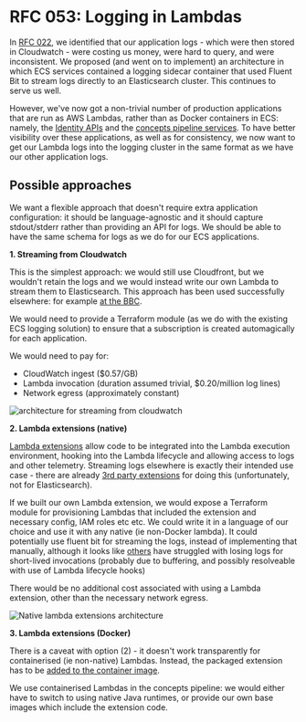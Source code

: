 # RFC 053: Logging in Lambdas

In [RFC 022](https://github.com/wellcomecollection/docs/tree/main/rfcs/022-logging), we identified that our application logs - which were then stored in Cloudwatch - were costing us money, were hard to query, and were inconsistent. We proposed (and went on to implement) an architecture in which ECS services contained a logging sidecar container that used Fluent Bit to stream logs directly to an Elasticsearch cluster. This continues to serve us well.

However, we've now got a non-trivial number of production applications that are run as AWS Lambdas, rather than as Docker containers in ECS: namely, the [Identity APIs](https://github.com/wellcomecollection/identity) and the [concepts pipeline services](https://github.com/wellcomecollection/concepts-pipeline). To have better visibility over these applications, as well as for consistency, we now want to get our Lambda logs into the logging cluster in the same format as we have our other application logs.

## Possible approaches

We want a flexible approach that doesn't require extra application configuration: it should be language-agnostic and it should capture stdout/stderr rather than providing an API for logs. We should be able to have the same schema for logs as we do for our ECS applications.

**1. Streaming from Cloudwatch**

This is the simplest approach: we would still use Cloudfront, but we wouldn't retain the logs and we would instead write our own Lambda to stream them to Elasticsearch. This approach has been used successfully elsewhere: for example [at the BBC](https://medium.com/bbc-product-technology/lambda-logs-in-elk-e4d924757249).

We would need to provide a Terraform module (as we do with the existing ECS logging solution) to ensure that a subscription is created automagically for each application.

We would need to pay for:

- CloudWatch ingest ($0.57/GB)
- Lambda invocation (duration assumed trivial, $0.20/million log lines)
- Network egress (approximately constant)

![architecture for streaming from cloudwatch](https://user-images.githubusercontent.com/4429247/203840497-cb313e4e-7fb1-4b0e-bf01-e8c81dd6c432.png)

**2. Lambda extensions (native)**

[Lambda extensions](https://docs.aws.amazon.com/lambda/latest/dg/runtimes-extensions-api.html) allow code to be integrated into the Lambda execution environment, hooking into the Lambda lifecycle and allowing access to logs and other telemetry. Streaming logs elsewhere is exactly their intended use case - there are already [3rd party extensions](https://docs.datadoghq.com/serverless/libraries_integrations/extension/) for doing this (unfortunately, not for Elasticsearch).

If we built our own Lambda extension, we would expose a Terraform module for provisioning Lambdas that included the extension and necessary config, IAM roles etc etc. We could write it in a language of our choice and use it with any native (ie non-Docker lambda). It could potentially use fluent bit for streaming the logs, instead of implementing that manually, although it looks like [others](https://github.com/aws-samples/aws-lambda-extensions/pull/42) have struggled with losing logs for short-lived invocations (probably due to buffering, and possibly resolveable with use of Lambda lifecycle hooks)

There would be no additional cost associated with using a Lambda extension, other than the necessary network egress.

![Native lambda extensions architecture](https://user-images.githubusercontent.com/4429247/203977301-cb6c2cdb-685e-4b62-9ef1-5396fc349b12.png)

**3. Lambda extensions (Docker)**

There is a caveat with option (2) - it doesn't work transparently for containerised (ie non-native) Lambdas. Instead, the packaged extension has to be [added to the container image](https://docs.aws.amazon.com/lambda/latest/dg/extensions-configuration.html). 

We use containerised Lambdas in the concepts pipeline: we would either have to switch to using native Java  runtimes, or provide our own base images which include the extension code.
